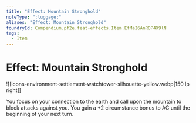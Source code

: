 ```yaml
---
title: "Effect: Mountain Stronghold"
noteType: ":luggage:"
aliases: "Effect: Mountain Stronghold"
foundryId: Compendium.pf2e.feat-effects.Item.EfMaI6AnROP4X9lN
tags:
  - Item
---
```


# Effect: Mountain Stronghold
![[icons-environment-settlement-watchtower-silhouette-yellow.webp|150 lp right]]

You focus on your connection to the earth and call upon the mountain to block attacks against you. You gain a +2 circumstance bonus to AC until the beginning of your next turn.
